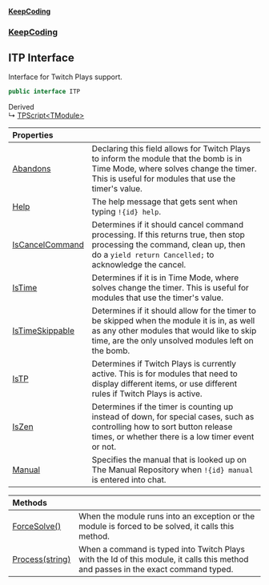 #### [KeepCoding](index.md 'index')
### [KeepCoding](KeepCoding.md 'KeepCoding')
## ITP Interface
Interface for Twitch Plays support.   
```csharp
public interface ITP
```

Derived  
&#8627; [TPScript&lt;TModule&gt;](TPScript.TModule..md 'KeepCoding.TPScript&lt;TModule&gt;')  

| Properties | |
| :--- | :--- |
| [Abandons](ITP.Abandons.md 'KeepCoding.ITP.Abandons') | Declaring this field allows for Twitch Plays to inform the module that the bomb is in Time Mode, where solves change the timer. This is useful for modules that use the timer's value.<br/> |
| [Help](ITP.Help.md 'KeepCoding.ITP.Help') | The help message that gets sent when typing `!{id} help`.<br/> |
| [IsCancelCommand](ITP.IsCancelCommand.md 'KeepCoding.ITP.IsCancelCommand') | Determines if it should cancel command processing. If this returns true, then stop processing the command, clean up, then do a `yield return Cancelled;` to acknowledge the cancel.<br/> |
| [IsTime](ITP.IsTime.md 'KeepCoding.ITP.IsTime') | Determines if it is in Time Mode, where solves change the timer. This is useful for modules that use the timer's value.<br/> |
| [IsTimeSkippable](ITP.IsTimeSkippable.md 'KeepCoding.ITP.IsTimeSkippable') | Determines if it should allow for the timer to be skipped when the module it is in, as well as any other modules that would like to skip time, are the only unsolved modules left on the bomb. <br/> |
| [IsTP](ITP.IsTP.md 'KeepCoding.ITP.IsTP') | Determines if Twitch Plays is currently active. This is for modules that need to display different items, or use different rules if Twitch Plays is active.<br/> |
| [IsZen](ITP.IsZen.md 'KeepCoding.ITP.IsZen') | Determines if the timer is counting up instead of down, for special cases, such as controlling how to sort button release times, or whether there is a low timer event or not.<br/> |
| [Manual](ITP.Manual.md 'KeepCoding.ITP.Manual') | Specifies the manual that is looked up on The Manual Repository when `!{id} manual` is entered into chat.<br/> |

| Methods | |
| :--- | :--- |
| [ForceSolve()](ITP.ForceSolve().md 'KeepCoding.ITP.ForceSolve()') | When the module runs into an exception or the module is forced to be solved, it calls this method.<br/> |
| [Process(string)](ITP.Process.kTZ0ai7Eacb8E933I6F97w.md 'KeepCoding.ITP.Process(string)') | When a command is typed into Twitch Plays with the Id of this module, it calls this method and passes in the exact command typed.<br/> |
